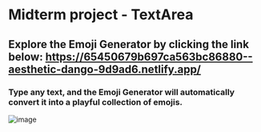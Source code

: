# Midterm project - TextArea
## Explore the Emoji Generator by clicking the link below: https://65450679b697ca563bc86880--aesthetic-dango-9d9ad6.netlify.app/
### Type any text, and the Emoji Generator will automatically convert it into a playful collection of emojis.
![image](https://github.com/szebiniso/midterm-textarea-project/assets/72644178/d919c2c2-eddd-4e7c-bce8-5e02e41b5623)

